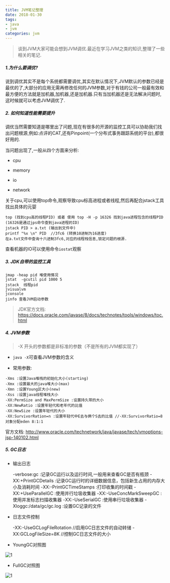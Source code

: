 ```yaml
---
title: JVM笔记整理
date: 2018-01-30
tags: 
- java
- jvm
categories: jvm
---
```


> 谈到JVM大家可能会想到JVM调优.最近在学习JVM之类的知识,整理了一些相关的笔记.

##### 1.为什么要调优?

说到调优其实不是每个系统都需要调优,其实在默认情况下,JVM默认的参数已经是最优的了,大部分的应用无需再修改任何的JVM参数,对于有钱的公司一般最有效和最方便的方法就是加机器,加机器,还是加机器.只有当加机器还是无法解决问题时,这时候就可以考虑JVM调优了.

##### 2. 如何知道性能需要提升

调优当然需要知道是哪里出了问题,现在有很多的开源的监控工具可以协助我们找出问题根源,例如:点评的CAT,还有Pinpoint(一个分布式事务跟踪系统的平台),都很好用的.

当问题出现了,一般从四个方面来分析:

* cpu


* memory
* io
* network

关于cpu,可以使用top命令,观察导致cpu标高进程或者线程,然后再配合jstack工具找出具体的元婴

```visual basic
top (找到cpu高的线程PID) 或者 使用 top -H -p 16326 找到java进程包含的线程PID (16326是通过jps命令查到java进程的ID)
jstack PID > a.txt (输出到文件中)
printf "%x \n" PID  //3fc6 (转换10进制为16进度)
在a.txt文件中查询十六进制3fc6,对应的线程栈信息,锁定问题的根源.
```

查看机器的IO可以使用命令`iostat`观察

##### 3. JDK自带的监控工具

```visual basic
jmap -heap pid 堆使用情况
jstat  -gcutil pid 1000 5 
jstack  线程pid
jvisualvm
jconsole
jinfo 查看JVM启动参数
```
> JDK官方文档: https://docs.oracle.com/javase/8/docs/technotes/tools/windows/toc.html

##### 4. JVM参数

> -X 开头的参数都是非标准的参数（不是所有的JVM都实现了）

* `java -X`可查看JVM参数的含义


* 常用参数:

```-Xms20M  starting
-Xms :设置Java堆栈的初始化大小(starting)
-Xmx :设置最大的java堆大小(max)
-Xmn :设置Young区大小(new)
-Xss :设置java线程堆栈大小
-XX:PermSize and MaxPermSize :设置持久带的大小
-XX:NewRatio :设置年轻代和老年代的比值
-XX:NewSize :设置年轻代的大小
-XX:SurvivorRation=n :设置年轻代中E去与俩个S去的比值 //-XX:SurvivorRatio=8 对象分配eden 8:1:1

```

官方文档: http://www.oracle.com/technetwork/java/javase/tech/vmoptions-jsp-140102.html

##### 5. GC日志

* 输出日志

  -verbose:gc :记录GC运行以及运行时间,一般用来查看GC是否有瓶颈
  -XX:+PrintGCDetails :记录GC运行时的详细数据信息，包括新生占用的内存大小及消耗时间
  -XX:-PrintGCTimeStamps :打印收集的时间戳
  -XX:+UseParallelGC :使用并行垃圾收集器
  -XX:-UseConcMarkSweepGC :使用并发标志扫描收集器
  -XX:-UseSerialGC :使用串行垃圾收集器
  -Xloggc:/data/gc/gc.log :设置GC记录的文件
* 日志文件控制

  -XX:-UseGCLogFileRotation //启用GC日志文件的自动转储
  -XX:GCLogFileSize=8K //控制GC日志文件的大小
* YoungGC对照图

![1](http://fhaoer.com/hexo_blog/static/images/20180205/YoungGC-log.jpg)

* FullGC对照图

![1](http://fhaoer.com/hexo_blog/static/images/20180205/FullGC-log.jpg)